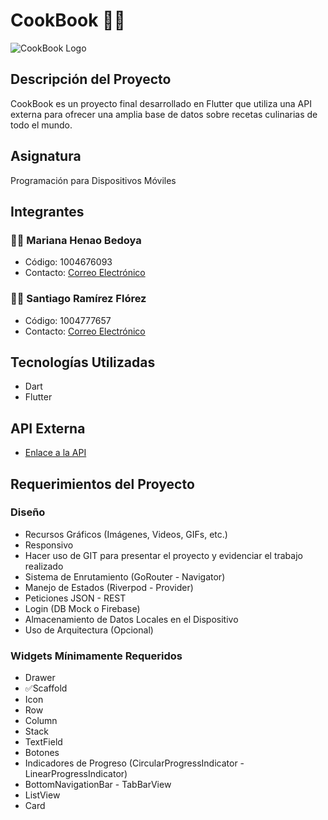 # CookBook 📙🥄

![CookBook Logo](link/to/logo.png)

## Descripción del Proyecto
CookBook es un proyecto final desarrollado en Flutter que utiliza una API externa para ofrecer una amplia base de datos sobre recetas culinarias de todo el mundo.

## Asignatura
Programación para Dispositivos Móviles

## Integrantes
### 👩🏻 Mariana Henao Bedoya
- Código: 1004676093
- Contacto: [Correo Electrónico](m.henao5@utp.edu.co)

### 🧒🏻 Santiago Ramírez Flórez
- Código: 1004777657
- Contacto: [Correo Electrónico](santiago.ramirez7@utp.edu.co)

## Tecnologías Utilizadas
- Dart
- Flutter

## API Externa
- [Enlace a la API](https://www.example.com/api)

## Requerimientos del Proyecto

### Diseño
- Recursos Gráficos (Imágenes, Videos, GIFs, etc.)
- Responsivo
- Hacer uso de GIT para presentar el proyecto y evidenciar el trabajo realizado
- Sistema de Enrutamiento (GoRouter - Navigator)
- Manejo de Estados (Riverpod - Provider)
- Peticiones JSON - REST
- Login (DB Mock o Firebase)
- Almacenamiento de Datos Locales en el Dispositivo
- Uso de Arquitectura (Opcional)

### Widgets Mínimamente Requeridos
- Drawer 
- ✅Scaffold
- Icon
- Row
- Column
- Stack
- TextField
- Botones
- Indicadores de Progreso (CircularProgressIndicator - LinearProgressIndicator)
- BottomNavigationBar - TabBarView
- ListView
- Card

